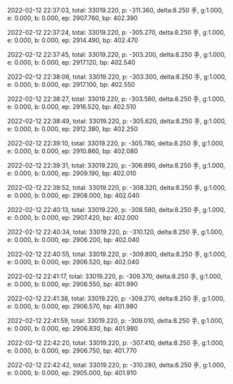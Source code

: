 2022-02-12 22:37:03, total: 33019.220, p: -311.360, delta:8.250 手, g:1.000, e: 0.000, b: 0.000, ep: 2907.760, bp: 402.390

2022-02-12 22:37:24, total: 33019.220, p: -305.270, delta:8.250 手, g:1.000, e: 0.000, b: 0.000, ep: 2914.490, bp: 402.470

2022-02-12 22:37:45, total: 33019.220, p: -303.200, delta:8.250 手, g:1.000, e: 0.000, b: 0.000, ep: 2917.120, bp: 402.540

2022-02-12 22:38:06, total: 33019.220, p: -303.300, delta:8.250 手, g:1.000, e: 0.000, b: 0.000, ep: 2917.100, bp: 402.550

2022-02-12 22:38:27, total: 33019.220, p: -303.560, delta:8.250 手, g:1.000, e: 0.000, b: 0.000, ep: 2916.520, bp: 402.510

2022-02-12 22:38:49, total: 33019.220, p: -305.620, delta:8.250 手, g:1.000, e: 0.000, b: 0.000, ep: 2912.380, bp: 402.250

2022-02-12 22:39:10, total: 33019.220, p: -305.780, delta:8.250 手, g:1.000, e: 0.000, b: 0.000, ep: 2910.860, bp: 402.080

2022-02-12 22:39:31, total: 33019.220, p: -306.890, delta:8.250 手, g:1.000, e: 0.000, b: 0.000, ep: 2909.190, bp: 402.010

2022-02-12 22:39:52, total: 33019.220, p: -308.320, delta:8.250 手, g:1.000, e: 0.000, b: 0.000, ep: 2908.000, bp: 402.040

2022-02-12 22:40:13, total: 33019.220, p: -308.580, delta:8.250 手, g:1.000, e: 0.000, b: 0.000, ep: 2907.420, bp: 402.000

2022-02-12 22:40:34, total: 33019.220, p: -310.120, delta:8.250 手, g:1.000, e: 0.000, b: 0.000, ep: 2906.200, bp: 402.040

2022-02-12 22:40:55, total: 33019.220, p: -309.800, delta:8.250 手, g:1.000, e: 0.000, b: 0.000, ep: 2906.520, bp: 402.040

2022-02-12 22:41:17, total: 33019.220, p: -309.370, delta:8.250 手, g:1.000, e: 0.000, b: 0.000, ep: 2906.550, bp: 401.990

2022-02-12 22:41:38, total: 33019.220, p: -309.270, delta:8.250 手, g:1.000, e: 0.000, b: 0.000, ep: 2906.570, bp: 401.980

2022-02-12 22:41:59, total: 33019.220, p: -309.010, delta:8.250 手, g:1.000, e: 0.000, b: 0.000, ep: 2906.830, bp: 401.980

2022-02-12 22:42:20, total: 33019.220, p: -307.410, delta:8.250 手, g:1.000, e: 0.000, b: 0.000, ep: 2906.750, bp: 401.770

2022-02-12 22:42:42, total: 33019.220, p: -310.280, delta:8.250 手, g:1.000, e: 0.000, b: 0.000, ep: 2905.000, bp: 401.910